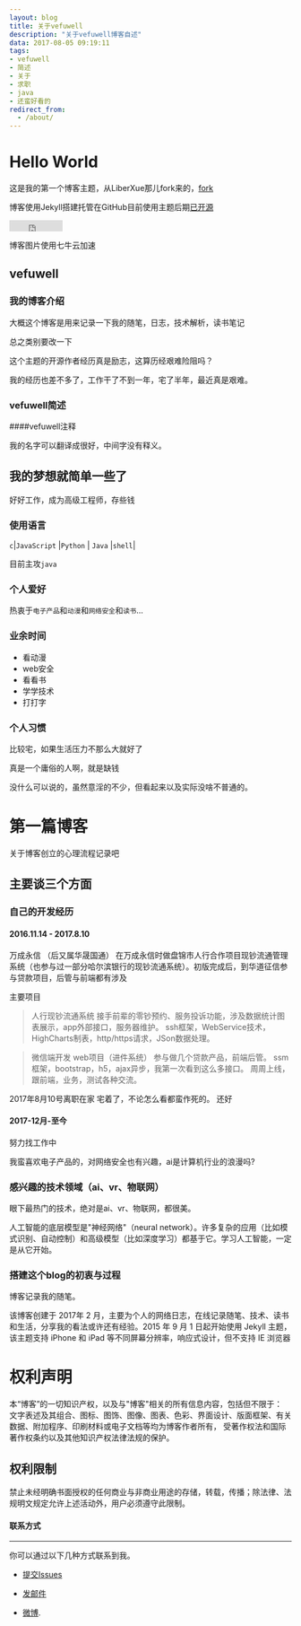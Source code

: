 ```yaml
---
layout: blog
title: 关于vefuwell
description: "关于vefuwell博客自述"
data: 2017-08-05 09:19:11
tags: 
- vefuwell
- 简述
- 关于
- 求职
- java
- 还蛮好看的
redirect_from:
  - /about/
---
```


# Hello World
 
这是我的第一个博客主题，从LiberXue那儿fork来的，[fork](https://github.com/liberxue/liberxue.github.io/fork)
 
博客使用Jekyll搭建托管在GitHub目前使用主题后期[已开源](https://github.com/vefuwell/vefuwell.github.io)
 
<iframe src="http://ghbtns.com/github-btn.html?user=vefuwell&repo=vefuwell.github.io&type=fork&count=true" allowtransparency="true" frameborder="0" scrolling="0" width="95" height="20"></iframe>
 

博客图片使用七牛云加速

##  vefuwell
 
### 我的博客介绍
 
 
大概这个博客是用来记录一下我的随笔，日志，技术解析，读书笔记

总之类别要改一下
 
这个主题的开源作者经历真是励志，这算历经艰难险阻吗？
 
我的经历也差不多了，工作干了不到一年，宅了半年，最近真是艰难。
 
### vefuwell简述
 
####vefuwell注释
 
我的名字可以翻译成很好，中间字没有释义。
 


## 我的梦想就简单一些了

好好工作，成为高级工程师，存些钱

### 使用语言

``c``|``JavaScript`` |``Python`` |
``Java`` |``shell``|
 

 目前主攻``java``
  
### 个人爱好

 热衷于``电子产品``和``动漫``和``网络安全``和``读书``...
 
### 业余时间

- 看动漫
- web安全
- 看看书
- 学学技术
- 打打字

### 个人习惯
 
比较宅，如果生活压力不那么大就好了
 
真是一个庸俗的人啊，就是缺钱
 
没什么可以说的，虽然意淫的不少，但看起来以及实际没啥不普通的。
 
 
# 第一篇博客
 
关于博客创立的心理流程记录吧

 
## 主要谈三个方面
 
### 自己的开发经历

#### 2016.11.14 - 2017.8.10
万成永信  （后又属华晟国通）
在万成永信时做盘锦市人行合作项目现钞流通管理系统（也参与过一部分哈尔滨银行的现钞流通系统）。初版完成后，到华道征信参与贷款项目，后管与前端都有涉及

主要项目
>人行现钞流通系统
接手前辈的零钞预约、服务投诉功能，涉及数据统计图表展示，app外部接口，服务器维护。
ssh框架，WebService技术，HighCharts制表，http/https请求，JSon数据处理。

> 微信端开发 web项目（进件系统） 
参与做几个贷款产品，前端后管。
ssm框架，bootstrap，h5，ajax异步，我第一次看到这么多接口。
周周上线，跟前端，业务，测试各种交流。


2017年8月10号离职在家
宅着了，不论怎么看都蛮作死的。
还好


#### 2017-12月-至今
努力找工作中
 


我蛮喜欢电子产品的，对网络安全也有兴趣，ai是计算机行业的浪漫吗?
 
### 感兴趣的技术领域（ai、vr、物联网）

眼下最热门的技术，绝对是ai、vr、物联网，都很美。

人工智能的底层模型是"神经网络"（neural network）。许多复杂的应用（比如模式识别、自动控制）和高级模型（比如深度学习）都基于它。学习人工智能，一定是从它开始。
 
### 搭建这个blog的初衷与过程
 
博客记录我的随笔。

该博客创建于 2017年 2 月，主要为个人的网络日志，在线记录随笔、技术、读书和生活，分享我的看法或许还有经验。2015 年 9 月 1 日起开始使用  Jekyll 主题，该主题支持 iPhone 和 iPad 等不同屏幕分辨率，响应式设计，但不支持 IE 浏览器



# 权利声明
 
本“博客”的一切知识产权，以及与"博客"相关的所有信息内容，包括但不限于： 文字表述及其组合、图标、图饰、图像、图表、色彩、界面设计、版面框架、有关数据、附加程序、印刷材料或电子文档等均为博客作者所有， 受著作权法和国际著作权条约以及其他知识产权法律法规的保护。

## 权利限制
 
禁止未经明确书面授权的任何商业与非商业用途的存储，转载，传播；除法律、法规明文规定允许上述活动外，用户必须遵守此限制。







#### 联系方式
******
 
你可以通过以下几种方式联系到我。

* [提交Issues](https://github.com/vefuwell/vefuwell.github.io/issues)
 
* [发邮件](mailto:saninvshen@gmail@gmail.com)
 
* [微博](http://weibo.com/u/3922720609).
